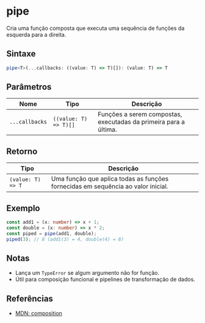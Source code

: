 # pipe

Cria uma função composta que executa uma sequência de funções da esquerda para a direita.

## Sintaxe
```typescript
pipe<T>(...callbacks: ((value: T) => T)[]): (value: T) => T
```

## Parâmetros

| Nome           | Tipo                        | Descrição                                             |
|----------------|-----------------------------|-------------------------------------------------------|
| `...callbacks` | `((value: T) => T)[]`       | Funções a serem compostas, executadas da primeira para a última. |

## Retorno

| Tipo             | Descrição                                                        |
|------------------|------------------------------------------------------------------|
| `(value: T) => T`| Uma função que aplica todas as funções fornecidas em sequência ao valor inicial. |

## Exemplo
```typescript
const add1 = (x: number) => x + 1;
const double = (x: number) => x * 2;
const piped = pipe(add1, double);
piped(3); // 8 (add1(3) = 4, double(4) = 8)
```

## Notas
- Lança um `TypeError` se algum argumento não for função.
- Útil para composição funcional e pipelines de transformação de dados.

## Referências
- [MDN: composition](https://developer.mozilla.org/pt-BR/docs/Glossary/Function_composition)